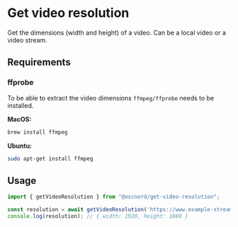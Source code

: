 # Get video resolution

Get the dimensions (width and height) of a video. Can be a local video or a video stream.

## Requirements

### ffprobe

To be able to extract the video dimensions `ffmpeg/ffprobe` needs to be installed.

**MacOS:**

```bash
brew install ffmpeg
```

**Ubuntu:**

```bash
sudo apt-get install ffmpeg
```

## Usage

```TypeScript
import { getVideoResolution } from "@oscnord/get-video-resolution";

const resolution = await getVideoResolution('https://www.example-stream/manifest.m3u8');
console.log(resolution); // { width: 1920, height: 1080 }
```
